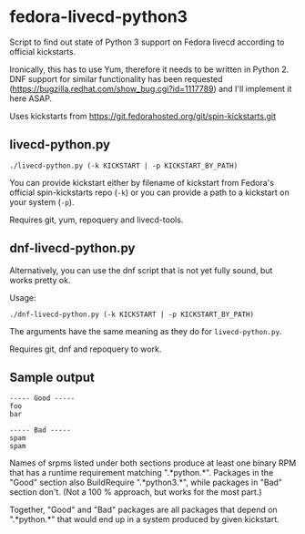fedora-livecd-python3
=====================

Script to find out state of Python 3 support on Fedora livecd according to official kickstarts.

Ironically, this has to use Yum, therefore it needs to be written in Python 2. DNF support
for similar functionality has been requested (https://bugzilla.redhat.com/show_bug.cgi?id=1117789)
and I'll implement it here ASAP.

Uses kickstarts from https://git.fedorahosted.org/git/spin-kickstarts.git

livecd-python.py
----------------

```
./livecd-python.py (-k KICKSTART | -p KICKSTART_BY_PATH)
```

You can provide kickstart either by filename of kickstart from Fedora's official spin-kickstarts
repo (`-k`) or you can provide a path to a kickstart on your system (`-p`).

Requires git, yum, repoquery and livecd-tools.

dnf-livecd-python.py
--------------------

Alternatively, you can use the dnf script that is not yet fully sound, but works pretty ok.

Usage:

```
./dnf-livecd-python.py (-k KICKSTART | -p KICKSTART_BY_PATH)
```

The arguments have the same meaning as they do for `livecd-python.py`.

Requires git, dnf  and repoquery to work.

Sample output
-------------

```
----- Good -----
foo
bar

----- Bad -----
spam
spam
```

Names of srpms listed under both sections produce at least one binary RPM that has a runtime
requirement matching ".\*python.\*". Packages in the "Good" section also BuildRequire
".\*python3.\*", while packages in "Bad" section don't.
(Not a 100 % approach, but works for the most part.)

Together, "Good" and "Bad" packages are all packages that depend on ".\*python.\*" that
would end up in a system produced by given kickstart.
